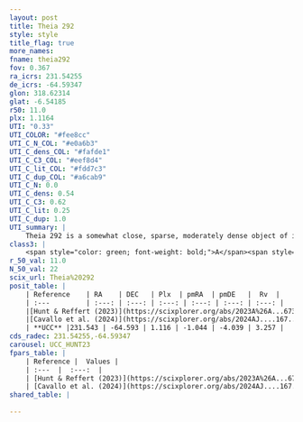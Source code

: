 ```yaml
---
layout: post
title: Theia 292
style: style
title_flag: true
more_names: 
fname: theia292
fov: 0.367
ra_icrs: 231.54255
de_icrs: -64.59347
glon: 318.62314
glat: -6.54185
r50: 11.0
plx: 1.1164
UTI: "0.33"
UTI_COLOR: "#fee8cc"
UTI_C_N_COL: "#e0a6b3"
UTI_C_dens_COL: "#fafde1"
UTI_C_C3_COL: "#eef8d4"
UTI_C_lit_COL: "#fdd7c3"
UTI_C_dup_COL: "#a6cab9"
UTI_C_N: 0.0
UTI_C_dens: 0.54
UTI_C_C3: 0.62
UTI_C_lit: 0.25
UTI_C_dup: 1.0
UTI_summary: |
    Theia 292 is a somewhat close, sparse, moderately dense object of intermediate C3 quality. It was recently reported in the literature.<br><br><span style="color: #99180f; font-weight: bold;">Warning: </span>contains less than 25 stars with <i>P>0.5</i> estimated.
class3: |
    <span style="color: green; font-weight: bold;">A</span><span style="color: red; font-weight: bold;">C</span>
r_50_val: 11.0
N_50_val: 22
scix_url: Theia%20292
posit_table: |
    | Reference    | RA    | DEC   | Plx  | pmRA  | pmDE   |  Rv  |
    | :---         | :---: | :---: | :---: | :---: | :---: | :---: |
    |[Hunt & Reffert (2023)](https://scixplorer.org/abs/2023A%26A...673A.114H) | 231.676 | -64.584 | 1.103 | -1.269 | -4.038 | 1.927 |
    |[Cavallo et al. (2024)](https://scixplorer.org/abs/2024AJ....167...12C) | 228.945 | -65.215 | 1.106 | -- | -- | -- |
    | **UCC** |231.543 | -64.593 | 1.116 | -1.044 | -4.039 | 3.257 | 
cds_radec: 231.54255,-64.59347
carousel: UCC_HUNT23
fpars_table: |
    | Reference |  Values |
    | :---  |  :---:  |
    | [Hunt & Reffert (2023)](https://scixplorer.org/abs/2023A%26A...673A.114H) | `AV50=0.674, diffAV50=1.315, MOD50=9.654, logAge50=8.22` |
    | [Cavallo et al. (2024)](https://scixplorer.org/abs/2024AJ....167...12C) | `AV50=0.51, dMod50=9.81, logAge50=8.62, [Fe/H]50=0.48` |
shared_table: |
    
---
```

